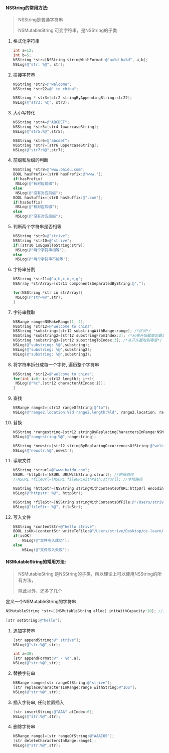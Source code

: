 #### NSString的常用方法:

> NSString是普通字符串
>
> NSMutableString 可变字符串，是NSString的子类

1. 格式化字符串

   ```objective-c
   int a=12;
   int b=5;
   NSString *str=[NSString stringWithFormat:@"a=%d b=%d", a,b];
   NSLog(@"str: %@", str);
   ```

2. 拼接字符串

   ```objective-c
   NSString *str2=@"welcome";
   NSString *str22=@" to china";

   NSString * str3=[str2 stringByAppendingString:str22];
   NSLog(@"str3: %@", str3);
   ```

3. 大小写转化

   ```objective-c
   NSString *str4=@"ABCDEF";
   NSString *str5=[str4 lowercaseString];
   NSLog(@"str5:%@",str5);

   NSString *str6=@"abcdef";
   NSString *str7=[str6 uppercaseString];
   NSLog(@"str7:%@",str7);
   ```

4. 前缀和后缀的判断

   ```objective-c
   NSString *str8=@"www.baidu.com";
   BOOL hasPrefix=[str8 hasPrefix:@"www."];
   if(hasPrefix)
   	NSLog(@"有对应前缀");
   else
   	NSLog(@"没有对应前缀");
   BOOL hasSuffix=[str8 hasSuffix:@".com"];
   if(hasSuffix)
   	NSLog(@"有对应后缀");
   else
   	NSLog(@"没有对应后缀");
   ```

5. 判断两个字符串是否相等

   ```objective-c
   NSString *str9=@"strive";
   NSString *str10=@"strive";
   if([str10 isEqualToString:str9])
   	NSLog(@"两个字符串相等");
   else
   	NSLog(@"两个字符串不相等");
   ```

6. 字符串分割

   ```objective-c
   NSString *str11=@"a,b,c,d,e,g";
   NSArray *strArray=[str11 componentsSeparatedByString:@","];

   for(NSString *str in strArray){
   	NSLog(@"str=%@",str);
   }
   ```

7. 字符串截取

   ```objective-c
   NSRange range=NSMakeRange(1, 4);
   NSString *str12=@"welcome to china";
   NSString *substring=[str12 substringWithRange:range]; /*区间*/
   NSString *substring2=[str12 substringFromIndex:3]; /*从哪开始截取到最后*/
   NSString *substring3=[str12 substringToIndex:3]; /*从开头截取到哪里*/
   NSLog(@"substring: %@",substring);
   NSLog(@"substring: %@",substring2);
   NSLog(@"substring: %@",substring3);
   ```

8. 将字符串拆分成每一个字符, 遍历整个字符串

   ```objective-c
   NSString *str12=@"welcome to china";
   for(int i=0; i<[str12 length]; i++){
   	NSLog(@"%c",[str12 characterAtIndex:i]);
   }
   ```

9. 查找

   ```objective-c
   NSRange range2=[str12 rangeOfString:@"to"];
   NSLog(@"range2.location:%ld range2.length:%ld", range2.location, range2.length);
   ```

10. 替换

    ```objective-c
    NSString *rangestring=[str12 stringByReplacingCharactersInRange:NSMakeRange(0, 5) withString:@"strive"];  //把某一个区间的东西替换
    NSLog(@"rangestring:%@",rangestring);

    NSString *newstr=[str12 stringByReplacingOccurrencesOfString:@"welcome" withString:@"你好"]; //替换某一个段字符串
    NSLog(@"newstr:%@",newstr);
    ```

11. 读取文件

    ```objective-c
    NSString *strurl=@"www.baidu.com";
    NSURL *httpUrl=[NSURL URLWithString:strurl]; //网络路径
    //NSURL *fileUrl=[NSURL fileURLWithPath:strurl]; //本地路径

    NSString *httpStr=[NSString stringWithContentsOfURL:httpUrl encoding:NSUTF8StringEncoding error:nil]; //读取网络文件
    NSLog(@"httpstr: %@", httpStr);

    NSString *fileStr=[NSString stringWithContentsOfFile:@"/Users/strive/Desktop/oc-learn/oc-learn/aaa.txt" encoding:NSUTF8StringEncoding error:nil]; //读取本地文件
    NSLog(@"fileStr: %@", fileStr);
    ```

12. 写入文件

    ```objective-c
    NSString *contentStr=@"hello strive";
    BOOL isOK=[contentStr writeToFile:@"/Users/strive/Desktop/oc-learn/oc-learn/demo.txt" atomically:YES encoding:NSUTF8StringEncoding error:nil];
    if(isOK)
    	NSLog(@"文件写入成功");
    else
    	NSLog(@"文件写入失败");
    ```

#### NSMutableString的常用方法:

> NSMutableString 是NSString的子类，所以理论上可以使用NSString的所有方法，
>
> 除此以外，还多了几个

定义一个NSMutableString的字符串

```objective-c
NSMutableString *str=[[NSMutableString alloc] initWithCapacity:10]; //10指的是字符串的长度
        
[str setString:@"hello"];
```

1. 追加字符串

   ```objective-c
   [str appendString:@" strive"];
   NSLog(@"str:%@",str);

   int a=30;
   [str appendFormat:@" - %d",a];
   NSLog(@"str:%@",str);
   ```

2. 替换字符串

   ```objective-c
   NSRange range=[str rangeOfString:@"strive"];
   [str replaceCharactersInRange:range withString:@"IOS"];
   NSLog(@"str:%@",str);
   ```

3. 插入字符串, 任何位置插入

   ```objective-c
   [str insertString:@"AAA" atIndex:6];
   NSLog(@"str:%@",str);
   ```

4. 删除字符串

   ```objective-c
   NSRange range1=[str rangeOfString:@"AAAIOS"];
   [str deleteCharactersInRange:range1];
   NSLog(@"str:%@",str);
   ```

   ​

